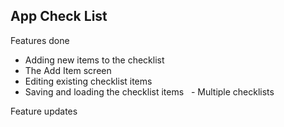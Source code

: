 ## App Check List
Features done
   - Adding new items to the checklist
   - The Add Item screen
   - Editing existing checklist items
   - Saving and loading the checklist items
   - Multiple checklists
  
Feature updates 
